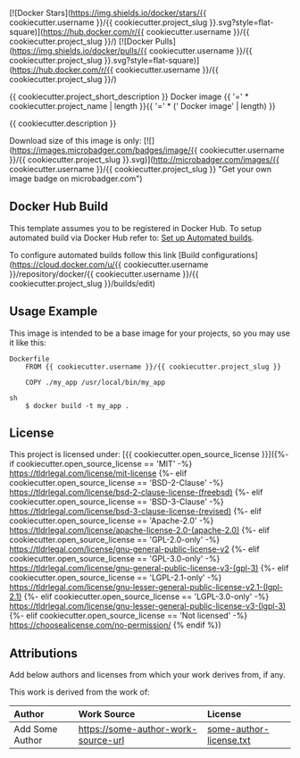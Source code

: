 [![Docker Stars](https://img.shields.io/docker/stars/{{ cookiecutter.username }}/{{ cookiecutter.project_slug }}.svg?style=flat-square)](https://hub.docker.com/r/{{ cookiecutter.username }}/{{ cookiecutter.project_slug }}/)
[![Docker Pulls](https://img.shields.io/docker/pulls/{{ cookiecutter.username }}/{{ cookiecutter.project_slug }}.svg?style=flat-square)](https://hub.docker.com/r/{{ cookiecutter.username }}/{{ cookiecutter.project_slug }}/)

{{ cookiecutter.project_short_description }} Docker image
{{ '=' * cookiecutter.project_name | length }}{{ '=' * (' Docker image' | length) }}

{{ cookiecutter.description }}

Download size of this image is only:
[![](https://images.microbadger.com/badges/image/{{ cookiecutter.username }}/{{ cookiecutter.project_slug }}.svg)](http://microbadger.com/images/{{ cookiecutter.username }}/{{ cookiecutter.project_slug }} "Get your own image badge on microbadger.com")


Docker Hub Build
----------------

This template assumes you to be registered in Docker Hub.
To setup automated build via Docker Hub refer to: [Set up Automated builds](https://docs.docker.com/docker-hub/builds/).

To configure automated builds follow this link [Build configurations](https://cloud.docker.com/u/{{ cookiecutter.username }}/repository/docker/{{ cookiecutter.username }}/{{ cookiecutter.project_slug }}/builds/edit)


Usage Example
-------------

This image is intended to be a base image for your projects, so you may use it like this:

```
Dockerfile
    FROM {{ cookiecutter.username }}/{{ cookiecutter.project_slug }}

    COPY ./my_app /usr/local/bin/my_app
```

```
sh
    $ docker build -t my_app .
```

License
-------

This project is licensed under: [{{ cookiecutter.open_source_license }}]({%- if cookiecutter.open_source_license == 'MIT' -%}
https://tldrlegal.com/license/mit-license
{%- elif cookiecutter.open_source_license == 'BSD-2-Clause' -%}
https://tldrlegal.com/license/bsd-2-clause-license-(freebsd)
{%- elif cookiecutter.open_source_license == 'BSD-3-Clause' -%}
https://tldrlegal.com/license/bsd-3-clause-license-(revised)
{%- elif cookiecutter.open_source_license == 'Apache-2.0' -%}
https://tldrlegal.com/license/apache-license-2.0-(apache-2.0)
{%- elif cookiecutter.open_source_license == 'GPL-2.0-only' -%}
https://tldrlegal.com/license/gnu-general-public-license-v2
{%- elif cookiecutter.open_source_license == 'GPL-3.0-only' -%}
https://tldrlegal.com/license/gnu-general-public-license-v3-(gpl-3)
{%- elif cookiecutter.open_source_license == 'LGPL-2.1-only' -%}
https://tldrlegal.com/license/gnu-lesser-general-public-license-v2.1-(lgpl-2.1)
{%- elif cookiecutter.open_source_license == 'LGPL-3.0-only' -%}
https://tldrlegal.com/license/gnu-lesser-general-public-license-v3-(lgpl-3)
{%- elif cookiecutter.open_source_license == 'Not licensed' -%}
https://choosealicense.com/no-permission/
{% endif %})


Attributions
------------

Add below authors and licenses from which your work derives from, if any.

This work is derived from the work of:

| Author            | Work Source                                  | License                      |
|:------------------|:---------------------------------------------|:-----------------------------|
| Add Some Author   | <https://some-author-work-source-url>        | [some-author-license.txt](./attributions/some-author-license.txt) |
